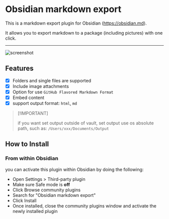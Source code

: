 # Obsidian markdown export

This is a markdown export plugin for Obsidian (https://obsidian.md).

It allows you to export markdown to a package (including pictures) with one click.

--- 

![screenshot](./export.gif)

## Features

- [x]  Folders and single files are supported
- [x]  Include image attachments
- [x]  Option for use `GitHub Flavored Markdown Format`
- [x]  Embed content
- [x]  support output format: `html`, `md`

> \[!IMPORTANT]
>
> if you want set output outside of vault, set output use os absolute path, such as: `/Users/xxx/Documents/Output`


## How to Install

### From within Obsidian

you can activate this plugin within Obsidian by doing the following:

- Open Settings > Third-party plugin
- Make sure Safe mode is **off**
- Click Browse community plugins
- Search for "Obsidian markdown export"
- Click Install
- Once installed, close the community plugins window and activate the newly installed plugin

